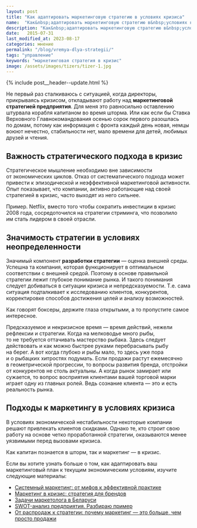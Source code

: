 ```yaml
---
layout: post
title: "Как адаптировать маркетинговую стратегию в условиях кризиса"
name:  "Как&nbsp;адаптировать маркетинговую стратегию в&nbsp;условиях кризиса: необходимость и&nbsp;рекомендации"
description: "Как&nbsp;адаптировать маркетинговую стратегию в&nbsp;условиях кризиса? Почему стратегическое мышление важно и&nbsp;какие подходы к&nbsp;маркетингу оказываются наиболее эффективными."
date:   2015-07-31
last_modified_at: 2023-08-17
categories: мнение
permalink: "/blog/vremya-dlya-strategii/"
tags: "управление"
keywords: "маркетинговая стратегия в кризис"
image: /assets/images/tizers/tizer-1.jpg
---
```


{% include post__header--update.html %}

<p>Не&nbsp;первый раз сталкиваюсь с&nbsp;ситуацией, когда директоры, прикрываясь кризисом, откладывают работу над <b>маркетинговой стратегией предприятия</b>. Для меня это равносильно оставлению штурвала корабля капитаном во&nbsp;время шторма. Или как если&nbsp;бы Ставка Верховного Главнокомандования осенью сорок первого разошлась по&nbsp;домам, потому как информация с&nbsp;фронта каждый день новая, немцы воюют нечестно, стабильности нет, мало времени для детей, любимых друзей и&nbsp;чтения.</p>


<section class="row-gap--m">
<h2 class="section__title h1 bold">Важность стратегического подхода в&nbsp;кризис </h2>
<p>Стратегическое мышление необходимо вне зависимости от&nbsp;экономических циклов. Отказ от&nbsp;систематического подхода может привести к&nbsp;эпизодической и&nbsp;неэффективной маркетинговой активности. Опыт показывает, что компании, активно работающие над своей стратегией в&nbsp;кризис, часто выходят из&nbsp;него сильнее.</p>
<p><span class="bold">Пример.</span> Netflix, вместо того чтобы сократить инвестиции в&nbsp;кризис 2008&nbsp;года, сосредоточился на&nbsp;стратегии стриминга, что позволило им&nbsp;стать лидером в&nbsp;своей отрасли.</p>
</section>


<section class="row-gap--m">
<h2 class="section__title  h1 bold">Значимость стратегии в&nbsp;условиях неопределенности</h2>
<p>Значимый компонент <b>разработки стратегии</b>&nbsp;— оценка внешней среды. Успешна та&nbsp;компания, которая функционирует в&nbsp;оптимальном соответствии с&nbsp;внешней средой. Поэтому в&nbsp;основе правильной стратегии лежит глубокое понимание рынка. И&nbsp;такого понимания следует добиваться в&nbsp;ситуации кризиса и&nbsp;непредсказуемости. Т.е. сама ситуация подталкивает к&nbsp;исследованию клиентов, конкурентов, корректировке способов достижения целей и&nbsp;анализу возможностей. </p>


<p class="post__note h2 max-width-text">Как говорят боксеры, держите глаза открытыми, а&nbsp;то&nbsp;пропустите самое интересное.</p>



<p>Предсказуемое и&nbsp;некризисное время&nbsp;— время действий, нежели рефлексии и&nbsp;стратегии. Когда на&nbsp;мелководье много рыбы, то&nbsp;не&nbsp;требуется оттачивать мастерство рыбака. Здесь следует действовать и&nbsp;как можно быстрее руками перебрасывать рыбу на&nbsp;берег. А&nbsp;вот когда глубоко и&nbsp;рыбы мало, то&nbsp;здесь уже пора и&nbsp;о&nbsp;рыбацких хитростях подумать. Если продажи растут ежемесячно в&nbsp;геометрической прогрессии, то&nbsp;вопросы развития бренда, отстройки от&nbsp;конкурентов не&nbsp;столь актуальны. А&nbsp;когда рынок замирает или сужается, то&nbsp;вопрос восприятия клиентами вашей торговой марки играет одну из&nbsp;главных ролей. Ведь сознание клиента&nbsp;— это и&nbsp;есть реальность рынка.</p>

</section>


<section class="row-gap--m">
<h2 class="section__title  h1 bold">Подходы к&nbsp;маркетингу в&nbsp;условиях кризиса</h2>


<p>В&nbsp;условиях экономической нестабильности некоторые компании решают привлекать клиентов скидками. Однако&nbsp;те, кто строит свою работу на&nbsp;основе четко проработанной стратегии, оказываются менее уязвимыми перед вызовами кризиса.</p>
<p class="post__note h2">Как капитан познается в&nbsp;шторм, так и&nbsp;маркетинг&nbsp;— в&nbsp;кризис. </p>



<p class="mb-m mt-m"> Если вы&nbsp;хотите узнать больше о&nbsp;том, как адаптировать ваш маркетинговый план к&nbsp;текущим экономическим условиям, изучите следующие материалы:</p>
<ul class="addictive-spacing">
<li class="list-li"><a href="/blog/system-marketing/" class="link">Системный маркетинг: от&nbsp;мифов к&nbsp;эффективной практике</a>
</li>
<li class="list-li">
  <a href="/blog/marketing-v-krizis/" class="link"> Маркетинг в&nbsp;кризис: стратегия для брендов</a>
</li>
<li class="list-li">
  <a href="/blog/marketing-in-belarus/" class="link"> Задачи маркетолога в&nbsp;Беларуси</a>
</li>
<li class="list-li">
  <a href="/blog/primer-swot-analiza/" class="link"> SWOT-анализ предприятия. Разбираю пример </a>
</li>
<li class="list-li">
  <a href="/blog/marketing-bolshe-chem-prodazhi/" class="link"> От&nbsp;распродаж к&nbsp;стратегии: почему маркетинг&nbsp;&mdash; это больше, чем просто продажи </a>
</li>
</ul>
</section>
